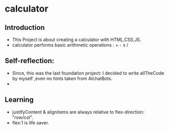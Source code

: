 # calculator
## Introduction
 - This Project is about creating a calculator with HTML,CSS,JS.
 - calculator performs basic arithmetic operations : + - x / 

## Self-reflection:
 - Since, this was the last foundation project: I decided to write allTheCode by myself ,even no hints taken from AIchatBots.
 -

## Learning
 - justifyContent & alignitems are always relative to flex-direction: "row/col".
 - flex:1 is life saver.
